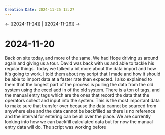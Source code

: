 ```yaml
---
Creation Date: 2024-11-25 13:27
---
```


<- [[2024-11-24]] | [[2024-11-26]]  ->

# 2024-11-20
Back on site today, and more of the same. We had Hope driving us around again and giving us a tour. David was back with us and able to tackle his regular things. Today we talked a bit more about the data import and how it's going to work. I told them about my script that I made and how it should be able to import data at a faster rate than expected. I also explained to them that the longest part of the process is pulling the data from the old system using the excel add in of the old system. There is a ton of tags, and the manual entry tags which are the ones that record the data that the operators collect and input into the system. This is the most important data to make sure that transfer over because the data cannot be sourced from anywhere else and the data cannot be backfilled as there is no reference and the interval for entering can be all over the place. We are currently looking into how we can backfill calculated data but for now the manual entry data will do. The script was working before 
